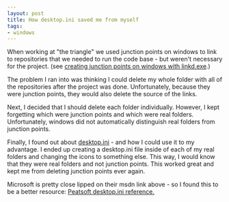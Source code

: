 ```yaml
---
layout: post
title: How desktop.ini saved me from myself
tags:
- windows
---
```

When working at "the triangle" we used junction points on windows to link to repositories that we needed to run the code base - but weren't necessary for the project.  (see [creating junction points on windows with linkd.exe](http://support.microsoft.com/kb/205524).)

The problem I ran into was thinking I could delete my whole folder with all of the repositories after the project was done.  Unfortunately, because they were junction points, they would also delete the source of the links.

Next, I decided that I should delete each folder individually.  However, I kept forgetting which were junction points and which were real folders.  Unfortunately, windows did not automatically distinguish real folders from junction points.

Finally, I found out about [desktop.ini](http://msdn.microsoft.com/en-us/library/cc144102(VS.85).aspx) - and how I could use it to my advantage.  I ended up creating a desktop.ini file inside of each of my real folders and changing the icons to something else.  This way, I would know that they were real folders and not junction points.  This worked great and kept me from deleting junction points ever again.

Microsoft is pretty close lipped on their msdn link above - so I found this to be a better resource: [Peatsoft desktop.ini reference.](http://www.xs4all.nl/~hwiegman/desktopini.html)
